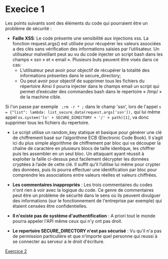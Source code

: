 # Execice 1

Les points suivants sont des éléments du code qui pourraient être un problème de sécurité :

- __Faille XSS__: Le code présente une sensibilité aux injections xss. La fonction request.args() est utilisée pour récupérer les valeurs associées a des clés sans vérification des informations saisies par l’utilisateur. Un utilisateur malveillant peut au vu du code injecter un script bash dans les champs « ssn » et « email ». Plusieurs buts peuvent être visés dans ce cas:
    - L’utilisateur peut avoir pour objectif de récupérer la totalité des informations présentes dans le secure_directory;
    - Ou peut avoir pour objectif de supprimer tous les fichiers du répertoire
    Ainsi il pourra injecter dans le champs email un script qui permet d’exécuter des commandes bash dans le repertoire « /tmp/ » de la machine cible.

Si l'on passe par exemple ``` ;rm -r * ;``` dans le champ 'ssn', lors de l'appel ```s = {"list": lambda: list_secure_data(request.args['ssn']),``` qui lui même appel ``` os.system('ls' + SECURE_DIRECTORY + '/' + path)[1] ```, va donc supprimer tous les fichiers du repertoire.

- Le script utilise un random_key statique et basique pour générer une clé de chiffrement basé sur l’algorithme ECB (Electronic Code Book). Il s’agit ici du plus simple algorithme de chiffrement par bloc qui va découper la chaîne de caractère en plusieurs blocs de taille identique, les chiffrer puis les assembler en un seul bloc. Un attaquant ayant réussit à exploiter la faille ci-dessus peut facilement décrypter les données cryptées à l’aide de cette clé. Il suffit qu’il l’utilise lui même pour crypter des données, puis ils pourra effectuer une identification par bloc pour comprendre les associations entre valeurs réelles et valeurs chiffrées.

- __Les commentaires inappropriés__ : Les trois commentaires du codes n'ont rien à voir avec la logique du code. Ce genre de commentaires peut être un problème de sécurité dans le sens où ils peuvent divulguer des informations (sur le fonctionnement de l'entreprise par exemple) qui étaient censées être confidentielles.

- __Il n'existe pas de système d'authentification__ : A priori tout le monde pourra appeler l'API même ceux qui n'y ont pas droit.

- __Le repertoire SECURE_DIRECTORY n'est pas sécurisé__ : Vu qu'il n'a pas de permission particulière et que n'importe quel personne qui reussi à se connecter au serveur a le droit d'écriture.

[Exercice 2](README.md)
